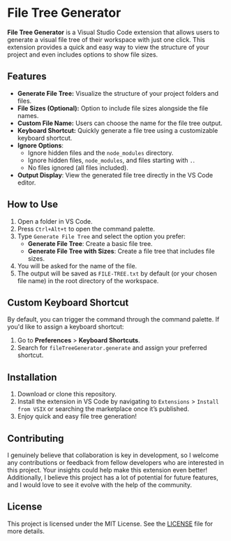# File Tree Generator

**File Tree Generator** is a Visual Studio Code extension that allows users to generate a visual file tree of their workspace with just one click. This extension provides a quick and easy way to view the structure of your project and even includes options to show file sizes.

## Features

- **Generate File Tree:** Visualize the structure of your project folders and files.
- **File Sizes (Optional):** Option to include file sizes alongside the file names.
- **Custom File Name:** Users can choose the name for the file tree output.
- **Keyboard Shortcut:** Quickly generate a file tree using a customizable keyboard shortcut.
- **Ignore Options**:
  - Ignore hidden files and the `node_modules` directory.
  - Ignore hidden files, `node_modules`, and files starting with `.`.
  - No files ignored (all files included).
- **Output Display**: View the generated file tree directly in the VS Code editor.

## How to Use

1. Open a folder in VS Code.
2. Press `Ctrl+Alt+t` to open the command palette.
3. Type `Generate File Tree` and select the option you prefer:
   - **Generate File Tree**: Create a basic file tree.
   - **Generate File Tree with Sizes**: Create a file tree that includes file sizes.
4. You will be asked for the name of the file.
5. The output will be saved as `FILE-TREE.txt` by default (or your chosen file name) in the root directory of the workspace.

## Custom Keyboard Shortcut

By default, you can trigger the command through the command palette. If you'd like to assign a keyboard shortcut:

1. Go to **Preferences** > **Keyboard Shortcuts**.
2. Search for `fileTreeGenerator.generate` and assign your preferred shortcut.

## Installation

1. Download or clone this repository.
2. Install the extension in VS Code by navigating to `Extensions` > `Install from VSIX` or searching the marketplace once it’s published.
3. Enjoy quick and easy file tree generation!

## Contributing

I genuinely believe that collaboration is key in development, so I welcome any contributions or feedback from fellow developers who are interested in this project. Your insights could help make this extension even better! Additionally, I believe this project has a lot of potential for future features, and I would love to see it evolve with the help of the community.

## License

This project is licensed under the MIT License. See the [LICENSE](LICENSE) file for more details.
